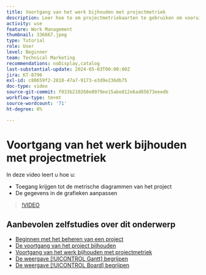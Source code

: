 ```yaml
---
title: Voortgang van het werk bijhouden met projectmetriek
description: Leer hoe te om projectmetriekaarten te gebruiken om vooruitgang op projectwerk in  [!DNL  Workfront] te volgen.
activity: use
feature: Work Management
thumbnail: 336667.jpeg
type: Tutorial
role: User
level: Beginner
team: Technical Marketing
recommendations: noDisplay,catalog
last-substantial-update: 2024-05-03T00:00:00Z
jira: KT-8796
exl-id: c80659f2-2818-47a7-9173-e3d9e236db75
doc-type: video
source-git-commit: f033b210268e8979ee15abe812e6ad85673eeedb
workflow-type: tm+mt
source-wordcount: '71'
ht-degree: 0%

---
```


# Voortgang van het werk bijhouden met projectmetriek

In deze video leert u hoe u:

* Toegang krijgen tot de metrische diagrammen van het project
* De gegevens in de grafieken aanpassen

>[!VIDEO](https://video.tv.adobe.com/v/336667/?quality=12&learn=on)

## Aanbevolen zelfstudies over dit onderwerp

* [Beginnen met het beheren van een project](/help/manage-work/projects/getting-started-manage-a-project.md)
* [De voortgang van het project bijhouden](/help/manage-work/projects/track-overall-project-progress.md)
* [Voortgang van het werk bijhouden met projectmetriek](/help/manage-work/projects/track-work-progress-with-project-metrics.md)
* [De weergave [!UICONTROL Gantt] begrijpen](/help/manage-work/projects/understand-the-gantt-view.md)
* [De weergave [!UICONTROL Board] begrijpen](/help/manage-work/projects/understand-the-board-view.md)
